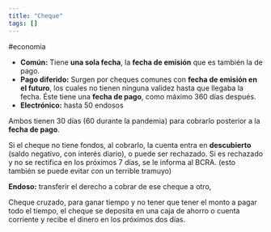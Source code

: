 ```yaml
---
title: "Cheque"
tags: []
---
```

#economia 

- **Común:** Tiene **una sola fecha**, la **fecha de emisión** que es también la de pago.
- **Pago diferido:** Surgen por cheques comunes con **fecha de emisión en el futuro**, los cuales no tienen ninguna validez hasta que llegaba la fecha. Éste tiene una **fecha de pago**, como máximo 360 días después.
- **Electrónico:** hasta 50 endosos

Ambos tienen 30 días (60 durante la pandemia) para cobrarlo posterior a la **fecha de pago**.

Si el cheque no tiene fondos, al cobrarlo, la cuenta entra en **descubierto** (saldo negativo, con interés diario), o puede ser rechazado. Si es rechazado y no se rectifica en los próximos 7 días, se le informa al BCRA. (esto también se puede evitar con un terrible tramuyo)

**Endoso:** transferir el derecho a cobrar de ese cheque a otro, 

Cheque cruzado, para ganar tiempo y no tener que tener el monto a pagar todo el tiempo, el cheque se deposita en una caja de ahorro o cuenta corriente y recibe el dinero en los próximos dos días.